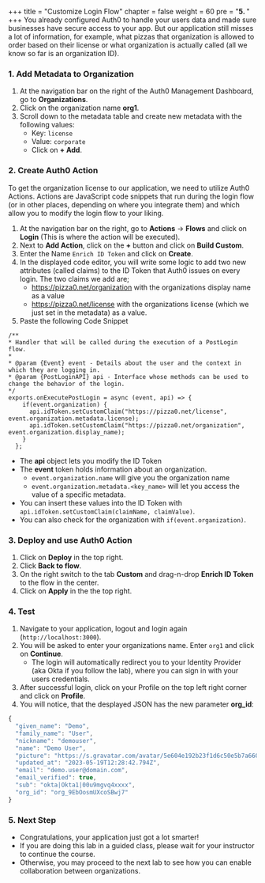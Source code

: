 +++
title = "Customize Login Flow"
chapter = false
weight = 60
pre = "<b>5. </b>"
+++
You already configured Auth0 to handle your users data and made sure businesses have secure access to your app. But our application still misses a lot of information, for example, what pizzas that organization is allowed to order based on their license or what organization is actually called (all we know so far is an organization ID).

### 1. Add Metadata to Organization

1. At the navigation bar on the right of the Auth0 Management Dashboard, go to **Organizations**.
2. Click on the organization name **org1**.
3. Scroll down to the metadata table and create new metadata with the following values:
    - Key: `license`
    - Value: `corporate`
    - Click on **+ Add**.

### 2. Create Auth0 Action

To get the organization license to our application, we need to utilize Auth0 Actions. Actions are JavaScript code snippets that run during the login flow (or in other places, depending on where you integrate them) and which allow you to modify the login flow to your liking.

1. At the navigation bar on the right, go to **Actions** -> **Flows** and click on **Login** (This is where the action will be executed).
2. Next to **Add Action**, click on the **+** button and click on **Build Custom**.
3. Enter the Name `Enrich ID Token` and click on **Create**.
4. In the displayed code editor, you will write some logic to add two new attributes (called claims) to the ID Token that Auth0 issues on every login. The two claims we add are;
    - https://pizza0.net/organization with the organizations display name as a value
    - https://pizza0.net/license with the organizations license (which we just set in the metadata) as a value.
5. Paste the following Code Snippet
```
/**
* Handler that will be called during the execution of a PostLogin flow.
*
* @param {Event} event - Details about the user and the context in which they are logging in.
* @param {PostLoginAPI} api - Interface whose methods can be used to change the behavior of the login.
*/
exports.onExecutePostLogin = async (event, api) => {
    if(event.organization) {
      api.idToken.setCustomClaim("https://pizza0.net/license", event.organization.metadata.license);
      api.idToken.setCustomClaim("https://pizza0.net/organization", event.organization.display_name);
    }
  };
```

- The **api** object lets you modify the ID Token
- The **event** token holds information about an organization.
    - `event.organization.name` will give you the organization name
    - `event.organization.metadata.<key_name>` will let you access the value of a specific metadata.
- You can insert these values into the ID Token with `api.idToken.setCustomClaim(claimName, claimValue)`.
- You can also check for the organization with `if(event.organization)`.

### 3. Deploy and use Auth0 Action
1. Click on **Deploy** in the top right.
2. Click **Back to flow**.
3. On the right switch to the tab **Custom** and drag-n-drop **Enrich ID Token** to the flow in the center.
4. Click on **Apply** in the the top right.

### 4. Test

1. Navigate to your application, logout and login again (`http://localhost:3000`). 
2. You will be asked to enter your organizations name. Enter `org1` and click on **Continue**.
    - The login will automatically redirect you to your Identity Provider (aka Okta if you follow the lab), where you can sign in with your users credentials.
3. After successful login, click on your Profile on the top left right corner and click on **Profile**.
4. You will notice, that the desplayed JSON has the new parameter **org_id**:

```js #10
{
  "given_name": "Demo",
  "family_name": "User",
  "nickname": "demouser",
  "name": "Demo User",
  "picture": "https://s.gravatar.com/avatar/5e604e192b23f1d6c50e5b7a660d429d?s=480&r=pg&d=https%3A%2F%2Fcdn.auth0.com%2Favatars%2Ftl.png",
  "updated_at": "2023-05-19T12:28:42.794Z",
  "email": "demo.user@domain.com",
  "email_verified": true,
  "sub": "okta|Okta1|00u9mgvq4xxxx",
  "org_id": "org_9EbOosmUXcoSBwj7"
}
```

### 5. Next Step
- Congratulations, your application just got a lot smarter!
- If you are doing this lab in a guided class, please wait for your instructor to continue the course.
- Otherwise, you may proceed to the next lab to see how you can enable collaboration between organizations.